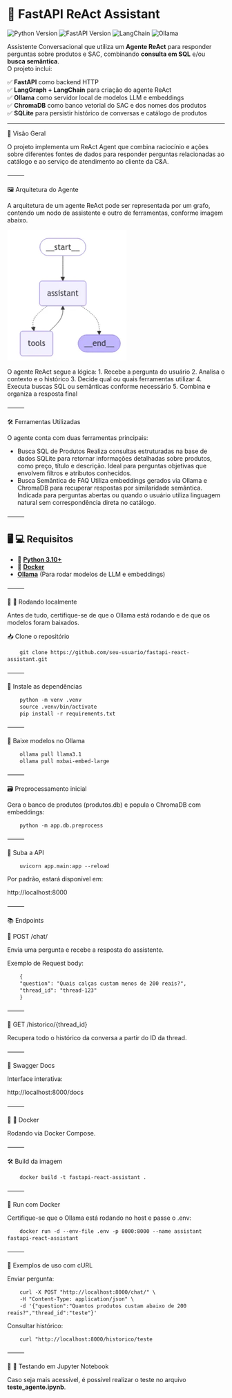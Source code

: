 # 🧠 FastAPI ReAct Assistant
![Python Version](https://img.shields.io/badge/Python-3.10%2B-blue)
![FastAPI Version](https://img.shields.io/badge/FastAPI-0.115.13-green)
![LangChain](https://img.shields.io/badge/LangChain-0.3.26-purple)
![Ollama](https://img.shields.io/badge/Ollama-Local%20LLM-orange)

Assistente Conversacional que utiliza um **Agente ReAct** para responder perguntas sobre produtos e SAC, combinando **consulta em SQL** e/ou **busca semântica**.  
O projeto inclui:

✅ **FastAPI** como backend HTTP  
✅ **LangGraph + LangChain** para criação do agente ReAct  
✅ **Ollama** como servidor local de modelos LLM e embeddings  
✅ **ChromaDB** como banco vetorial do SAC e dos nomes dos produtos  
✅ **SQLite** para persistir histórico de conversas e catálogo de produtos

---

🧩 Visão Geral

O projeto implementa um ReAct Agent que combina raciocínio e ações sobre diferentes fontes de dados para responder perguntas relacionadas ao catálogo e ao serviço de atendimento ao cliente da C&A.

⸻

🖼️ Arquitetura do Agente

A arquitetura de um agente ReAct pode ser representada por um grafo, contendo um nodo de assistente e outro de ferramentas, conforme imagem abaixo. 

![alt text](image.png)

O agente ReAct segue a lógica:
	1.	Recebe a pergunta do usuário
	2.	Analisa o contexto e o histórico
	3.	Decide qual ou quais ferramentas utilizar
	4.	Executa buscas SQL ou semânticas conforme necessário
	5.	Combina e organiza a resposta final


⸻

🛠️ Ferramentas Utilizadas

O agente conta com duas ferramentas principais:

- Busca SQL de Produtos	Realiza consultas estruturadas na base de dados SQLite para retornar informações detalhadas sobre produtos, como preço, título e descrição. Ideal para perguntas objetivas que envolvem filtros e atributos conhecidos.
- Busca Semântica de FAQ	Utiliza embeddings gerados via Ollama e ChromaDB para recuperar respostas por similaridade semântica. Indicada para perguntas abertas ou quando o usuário utiliza linguagem natural sem correspondência direta no catálogo.

⸻


## 🖥️ :computer: Requisitos

- :snake: [**Python 3.10+**](https://www.python.org/downloads/)
- :whale: [**Docker**](https://www.docker.com/products/docker-desktop/)
- [**Ollama**](https://ollama.com/download) (Para rodar modelos de LLM e embeddings)


⸻

🏃 :pushpin: Rodando localmente

Antes de tudo, certifique-se de que o Ollama está rodando e de que os modelos foram baixados.


📥 Clone o repositório

        git clone https://github.com/seu-usuario/fastapi-react-assistant.git


⸻

🧰 Instale as dependências

        python -m venv .venv
        source .venv/bin/activate
        pip install -r requirements.txt


⸻

🤖 Baixe modelos no Ollama

        ollama pull llama3.1
        ollama pull mxbai-embed-large


⸻

🗃️ Preprocessamento inicial

Gera o banco de produtos (produtos.db) e popula o ChromaDB com embeddings:

        python -m app.db.preprocess


⸻

🚀 Suba a API

        uvicorn app.main:app --reload

Por padrão, estará disponível em:

http://localhost:8000


⸻

📚 Endpoints

🔹 POST /chat/

Envia uma pergunta e recebe a resposta do assistente.

Exemplo de Request body:

        {
        "question": "Quais calças custam menos de 200 reais?",
        "thread_id": "thread-123"
        }


⸻

🔹 GET /historico/{thread_id}

Recupera todo o histórico da conversa a partir do ID da thread.


⸻

🔹 Swagger Docs

Interface interativa:

http://localhost:8000/docs


⸻

🐳 :whale: Docker

Rodando via Docker Compose.

⸻

🛠️ Build da imagem

        docker build -t fastapi-react-assistant .


⸻

🚀 Run com Docker

Certifique-se que o Ollama está rodando no host e passe o .env:

        docker run -d --env-file .env -p 8000:8000 --name assistant fastapi-react-assistant


⸻


🧠 Exemplos de uso com cURL

Enviar pergunta:

        curl -X POST "http://localhost:8000/chat/" \
        -H "Content-Type: application/json" \
        -d '{"question":"Quantos produtos custam abaixo de 200 reais?","thread_id":"teste"}'

Consultar histórico:

        curl "http://localhost:8000/historico/teste


⸻

📓 🧪 Testando em Jupyter Notebook

Caso seja mais acessível, é possível realizar o teste no arquivo **teste_agente.ipynb**. 